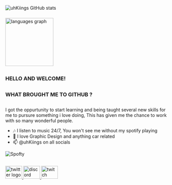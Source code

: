 
![uhKiings GitHub stats](https://github-readme-stats-sigma-five.vercel.app/api?username=uhKiings&show_icons=true&bg_color=00000000&theme=github_dark_dimmed&rank_icon=github&include_all_commits=true&count_private=true&hide_border=true)
###

  <img src="https://github-readme-stats.vercel.app/api/top-langs?username=uhKiings&locale=en&hide_title=true&layout=compact&bg_color=00000000&card_width=320&langs_count=5&theme=github_dark_dimmed&hide_border=true&order=2" height="150" alt="languages graph"  />

###


##
### HELLO AND WELCOME! 
##
### WHAT BROUGHT ME TO GITHUB ?
##

I got the oppurtunity to start learning and being taught several new skills for me to pursure something i love doing, This has given me the chance to work with so many wonderful people.

- 🎶 I listen to music 24/7, You won't see me without my spotify playing
- 💬 I love Graphic Design and anything car related
- 📫 @uhKiings on all socials

![Spofty](https://spotify-recently-played-readme.vercel.app/api?user=31r5tdc4wf3qfj2j3mrrdn2zkirq&count={count})

##

###

<div align="left">
  <a href="https://twitter.com/uhKiings" target="_blank">
    <img src="https://raw.githubusercontent.com/maurodesouza/profile-readme-generator/master/src/assets/icons/social/twitter/default.svg" width="52" height="40" alt="twitter logo"  />
  </a>
  <a href="https://discord.gg/rcEeQFdYgP" target="_blank">
    <img src="https://raw.githubusercontent.com/maurodesouza/profile-readme-generator/master/src/assets/icons/social/discord/default.svg" width="52" height="40" alt="discord logo"  />
  </a>
  <a href="https://www.twitch.tv/uhKiings" target="_blank">
    <img src="https://raw.githubusercontent.com/maurodesouza/profile-readme-generator/master/src/assets/icons/social/twitch/default.svg" width="52" height="40" alt="twitch logo"  />
  </a>
</div>

###

